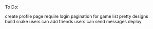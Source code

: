 To Do:
<!-- search games from any route -->
create profile page
require login
pagination for game list
pretty designs
build snake
users can add friends
users can send messages
deploy